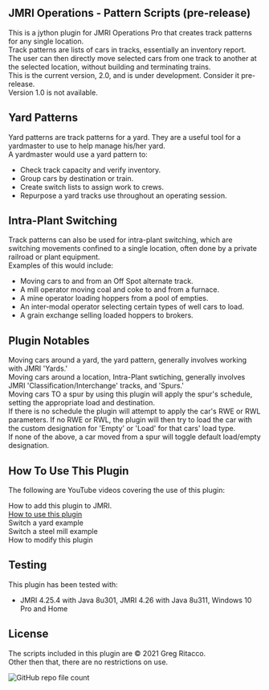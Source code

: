 ## JMRI Operations - Pattern Scripts (pre-release)
This is a jython plugin for JMRI Operations Pro that creates track patterns for any single location.  
Track patterns are lists of cars in tracks, essentially an inventory report.  
The user can then directly move selected cars from one track to another at the selected location, without building and terminating trains.   
This is the current version, 2.0, and is under development. Consider it pre-release.  
Version 1.0 is not available.

## Yard Patterns
Yard patterns are track patterns for a yard. They are a useful tool for a yardmaster to use to help manage his/her yard.  
A yardmaster would use a yard pattern to:  
* Check track capacity and verify inventory.  
* Group cars by destination or train.  
* Create switch lists to assign work to crews.  
* Repurpose a yard tracks use throughout an operating session.  

## Intra-Plant Switching
Track patterns can also be used for intra-plant switching, which are switching movements confined to a single location, often done by a private railroad or plant equipment.  
Examples of this would include:  
* Moving cars to and from an Off Spot alternate track.  
* A mill operator moving coal and coke to and from a furnace.  
* A mine operator loading hoppers from a pool of empties.  
* An inter-modal operator selecting certain types of well cars to load.  
* A grain exchange selling loaded hoppers to brokers.  

## Plugin Notables
Moving cars around a yard, the yard pattern, generally involves working with JMRI 'Yards.'  
Moving cars around a location, Intra-Plant swtiching, generally involves JMRI 'Classification/Interchange' tracks, and 'Spurs.'  
Moving cars TO a spur by using this plugin will apply the spur's schedule, setting the appropriate load and destination.  
If there is no schedule the plugin will attempt to apply the car's RWE or RWL parameters.
If no RWE or RWL, the plugin will then try to load the car with the custom designation for 'Empty' or 'Load' for that cars' load type.  
If none of the above, a car moved from a spur will toggle default load/empty designation.  

## How To Use This Plugin
The following are YouTube videos covering the use of this plugin:  
  
How to add this plugin to JMRI.  
[How to use this plugin](https://youtu.be/GjPtXk3oKmc)  
Switch a yard example  
Switch a steel mill example  
How to modify this plugin  

## Testing
This plugin has been tested with:
* JMRI 4.25.4 with Java 8u301, JMRI 4.26 with Java 8u311, Windows 10 Pro and Home  

## License
The scripts included in this plugin are © 2021 Greg Ritacco.  
Other then that, there are no restrictions on use.


![GitHub repo file count](https://img.shields.io/github/directory-file-count/GregRitacco/JMRI-Operations---Pattern-Scripts?style=flat-square)
